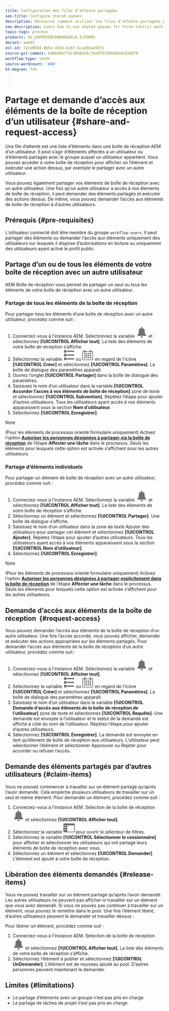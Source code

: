 ```yaml
---
title: Configuration des files d’attente partagées
seo-title: Configure shared queues
description: Découvrez comment utiliser les files d’attente partagées pour les processus orientés formulaire dans AEM Forms on OSGi.
seo-description: Learn how to use shared queues for Forms-centric workflows on AEM Forms on OSGi.
topic-tags: process
products: SG_EXPERIENCEMANAGER/6.5/FORMS
docset: aem65
exl-id: 72cd0594-8b5e-4d14-bc6f-bca26bae50f2
source-git-commit: bd86d647fdc203015bc70a0f57d5b94b4c634bf9
workflow-type: tm+mt
source-wordcount: '840'
ht-degree: 74%

---
```


# Partage et demande d’accès aux éléments de la boîte de réception d’un utilisateur {#share-and-request-access}

Une file d’attente est une liste d’éléments dans une boîte de réception AEM d’un utilisateur. Il peut s’agir d’éléments affectés à un utilisateur ou d’éléments partagés avec le groupe auquel un utilisateur appartient. Vous pouvez accéder à votre boîte de réception pour afficher un l’élément et exécuter une action dessus, par exemple le partager avec un autre utilisateur.

Vous pouvez également partager vos éléments de boîte de réception avec un autre utilisateur. Une fois qu’un autre utilisateur a accès à vos éléments de boîte de réception, il peut demander des éléments partagés et exécuter des actions dessus. De même, vous pouvez demander l’accès aux éléments de boîte de réception à d’autres utilisateurs.

## Prérequis {#pre-requisites}

L’utilisateur connecté doit être membre du groupe `workflow-users`. Il peut partager des éléments ou demander l’accès aux éléments uniquement des utilisateurs sur lesquels il dispose d’autorisations en lecture ou uniquement des utilisateurs ayant activé le profil public.

## Partage d’un ou de tous les éléments de votre boîte de réception avec un autre utilisateur

AEM Boîte de réception vous permet de partager un seul ou tous les éléments de votre boîte de réception avec un autre utilisateur.

### Partage de tous les éléments de la boîte de réception

Pour partager tous les éléments d’une boîte de réception avec un autre utilisateur, procédez comme suit :

1. Connectez-vous à l’instance AEM. Sélectionnez la variable ![Boîte de réception](assets/bell.svg) et sélectionnez **[!UICONTROL Afficher tout]**. La liste des éléments de votre boîte de réception s’affiche.
1. Sélectionnez la variable ![Sélecteur d’affichage](assets/viewlist.svg) ou ![Sélecteur d’affichage](assets/calendar.svg) en regard de l’icône **[!UICONTROL Créer]** et sélectionnez **[!UICONTROL Paramètres]**. La boîte de dialogue des paramètres apparaît.
1. Ouvrez l’onglet **[!UICONTROL Partager]** dans la boîte de dialogue des paramètres.
1. Saisissez le nom d’un utilisateur dans la variable **[!UICONTROL Accorder l’accès à vos éléments de boîte de réception]** zone de texte et sélectionnez **[!UICONTROL Subvention]**. Répétez l’étape pour ajouter d’autres utilisateurs. Tous les utilisateurs ayant accès à vos éléments apparaissent sous la section **Nom d’utilisateur**.
1. Sélectionnez **[!UICONTROL Enregistrer]**.

>[!NOTE]
>
>(Pour les éléments de processus orienté formulaire uniquement) Activez l’option **[Autoriser les personnes désignées à partager via la boîte de réception](aem-forms-workflow-step-reference.md)** de l’étape **Affecter une tâche** dans le processus. Seuls les éléments pour lesquels cette option est activée s’affichent pour les autres utilisateurs.

### Partage d’éléments individuels

Pour partager un élément de boîte de réception avec un autre utilisateur, procédez comme suit :

1. Connectez-vous à l’instance AEM. Sélectionnez la variable ![Boîte de réception](assets/bell.svg) et sélectionnez **[!UICONTROL Afficher tout]**. La liste des éléments de votre boîte de réception s’affiche.
1. Sélectionnez un élément et sélectionnez **[!UICONTROL Partager]**. Une boîte de dialogue s’affiche.
1. Saisissez le nom d’un utilisateur dans la zone de texte Ajouter des utilisateurs pour partager cet élément et sélectionnez **[!UICONTROL Ajouter]**. Répétez l’étape pour ajouter d’autres utilisateurs. Tous les utilisateurs ayant accès à vos éléments apparaissent sous la section **[!UICONTROL Nom d’utilisateur]**.
1. Sélectionnez **[!UICONTROL Enregistrer]**.


>[!NOTE]
>
>(Pour les éléments de processus orienté formulaire uniquement) Activez l’option **[Autoriser les personnes désignées à partager explicitement dans la boîte de réception](aem-forms-workflow-step-reference.md)** de l’étape **Affecter une tâche** dans le processus. Seuls les éléments pour lesquels cette option est activée s’affichent pour les autres utilisateurs.

## Demande d’accès aux éléments de la boîte de réception  {#request-access}

Vous pouvez demander l’accès aux éléments de la boîte de réception d’un autre utilisateur. Une fois l’accès accordé, vous pouvez afficher, demander et exécuter des actions appropriées sur les éléments partagés. Pour demander l’accès aux éléments de la boîte de réception d’un autre utilisateur, procédez comme suit :

1. Connectez-vous à l’instance AEM. Sélectionnez la variable ![Sélecteur d’affichage](assets/bell.svg) et sélectionnez **[!UICONTROL Afficher tout]**.
1. Sélectionnez la variable ![Sélecteur d’affichage](assets/viewlist.svg) ou ![Sélecteur d’affichage](assets/calendar.svg) en regard de l’icône **[!UICONTROL Créer]** et sélectionnez **[!UICONTROL Paramètres]**. La boîte de dialogue des paramètres apparaît.
1. Saisissez le nom d’un utilisateur dans la variable **[!UICONTROL Demande d’accès aux éléments de la boîte de réception de l’utilisateur]** zone de texte et sélectionnez **[!UICONTROL Requête]**. Une demande est envoyée à l’utilisateur et le statut de la demande est affiché à côté du nom de l’utilisateur. Répétez l’étape pour ajouter d’autres utilisateurs.
1. Sélectionnez **[!UICONTROL Enregistrer]**. La demande est envoyée en tant qu’élément de boîte de réception aux utilisateurs. L’utilisateur peut sélectionner l’élément et sélectionner Approuver ou Rejeter pour accorder ou refuser l’accès.


## Demande des éléments partagés par d’autres utilisateurs {#claim-items}

Vous ne pouvez commencer à travailler sur un élément partagé qu’après l’avoir demandé. Cela empêche plusieurs utilisateurs de travailler sur un seul et même élément. Pour demander un élément, procédez comme suit :

1. Connectez-vous à l’instance AEM. Sélection de la boîte de réception ![Boîte de réception](assets/bell.svg) et sélectionnez **[!UICONTROL Afficher tout]**.
1. Sélectionnez la variable ![Contenu uniquement](assets/railleft.svg) pour ouvrir le sélecteur de filtres.
1. Sélectionnez la variable **[!UICONTROL Sélectionner le cessionnaire]** pour afficher et sélectionner les utilisateurs qui ont partagé leurs éléments de boîte de réception avec vous.
1. Sélectionnez un élément et sélectionnez **[!UICONTROL Demander]**. L’élément est ajouté à votre boîte de réception.

## Libération des éléments demandés {#release-items}

Vous ne pouvez travailler sur un élément partagé qu’après l’avoir demandé. Les autres utilisateurs ne peuvent pas afficher ni travailler sur un élément que vous avez demandé. Si vous ne pouvez pas continuer à travailler sur un élément, vous pouvez le remettre dans le pool. Une fois l’élément libéré, d’autres utilisateurs peuvent le demander et travailler dessus :

Pour libérer un élément, procédez comme suit :

1. Connectez-vous à l’instance AEM. Sélection de la boîte de réception ![Boîte de réception](assets/bell.svg) et sélectionnez **[!UICONTROL Afficher tout]**. La liste des éléments de votre boîte de réception s’affiche.
1. Sélectionnez l’élément à publier et sélectionnez **[!UICONTROL UnDemander]**. L’élément est de nouveau ajouté au pool. D’autres personnes peuvent maintenant le demander.

## Limites {#limitations}

* Le partage d’éléments avec un groupe n’est pas pris en charge.
* Le partage de tâches de projet n’est pas pris en charge.
